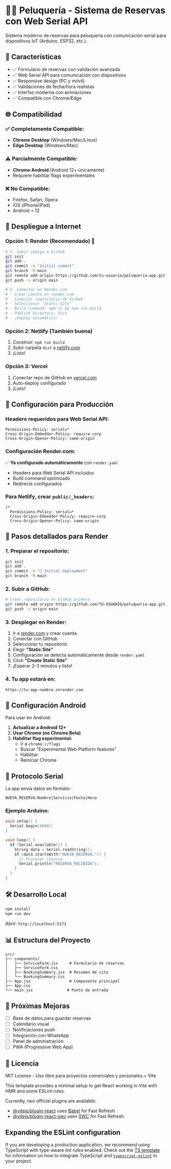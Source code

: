 # 🧑‍💇 Peluquería - Sistema de Reservas con Web Serial API

Sistema moderno de reservas para peluquería con comunicación serial para dispositivos IoT (Arduino, ESP32, etc.).

## 🚀 Características

- ✅ Formulario de reservas con validación avanzada
- ✅ Web Serial API para comunicación con dispositivos
- ✅ Responsive design (PC y móvil)
- ✅ Validaciones de fecha/hora realistas
- ✅ Interfaz moderna con animaciones
- ✅ Compatible con Chrome/Edge

## 🌐 Compatibilidad

### ✅ Completamente Compatible:
- **Chrome Desktop** (Windows/Mac/Linux)
- **Edge Desktop** (Windows/Mac)

### ⚠️ Parcialmente Compatible:
- **Chrome Android** (Android 12+ únicamente)
- Requiere habilitar flags experimentales

### ❌ No Compatible:
- Firefox, Safari, Opera
- iOS (iPhone/iPad)
- Android < 12

## 📱 Despliegue a Internet

### Opción 1: Render (Recomendado) 🌟
```bash
# 1. Subir código a GitHub
git init
git add .
git commit -m "Initial commit"
git branch -M main
git remote add origin https://github.com/tu-usuario/peluqueria-app.git
git push -u origin main

# 2. Conectar en Render.com
# - Crear cuenta en render.com
# - Conectar repositorio de GitHub
# - Seleccionar "Static Site"
# - Build Command: npm ci && npm run build
# - Publish Directory: dist
# - ¡Deploy automático!
```

### Opción 2: Netlify (También buena)
1. Construir: `npm run build`
2. Subir carpeta `dist` a [netlify.com](https://netlify.com)
3. ¡Listo!

### Opción 3: Vercel
1. Conectar repo de GitHub en [vercel.com](https://vercel.com)
2. Auto-deploy configurado
3. ¡Listo!

## 🔧 Configuración para Producción

### Headers requeridos para Web Serial API:
```
Permissions-Policy: serial=*
Cross-Origin-Embedder-Policy: require-corp
Cross-Origin-Opener-Policy: same-origin
```

### Configuración Render.com:
✅ **Ya configurado automáticamente** con `render.yaml`
- Headers para Web Serial API incluidos
- Build command optimizado
- Redirects configurados

### Para Netlify, crear `public/_headers`:
```
/*
  Permissions-Policy: serial=*
  Cross-Origin-Embedder-Policy: require-corp
  Cross-Origin-Opener-Policy: same-origin
```

## 🚀 Pasos detallados para Render

### 1. Preparar el repositorio:
```bash
git init
git add .
git commit -m "🚀 Initial deployment"
git branch -M main
```

### 2. Subir a GitHub:
```bash
# Crear repositorio en GitHub primero
git remote add origin https://github.com/TU-USUARIO/peluqueria-app.git
git push -u origin main
```

### 3. Desplegar en Render:
1. Ir a [render.com](https://render.com) y crear cuenta
2. Conectar con GitHub
3. Seleccionar tu repositorio
4. Elegir **"Static Site"**
5. Configuración se detecta automáticamente desde `render.yaml`
6. Click **"Create Static Site"**
7. ¡Esperar 2-3 minutos y listo!

### 4. Tu app estará en:
```
https://tu-app-nombre.onrender.com
```

## 📱 Configuración Android

Para usar en Android:

1. **Actualizar a Android 12+**
2. **Usar Chrome (no Chrome Beta)**
3. **Habilitar flag experimental:**
   - Ir a `chrome://flags`
   - Buscar "Experimental Web Platform features"
   - Habilitar
   - Reiniciar Chrome

## 🔌 Protocolo Serial

La app envía datos en formato:
```
NUEVA_RESERVA:Nombre|Servicio|Fecha|Hora
```

### Ejemplo Arduino:
```cpp
void setup() {
  Serial.begin(9600);
}

void loop() {
  if (Serial.available()) {
    String data = Serial.readString();
    if (data.startsWith("NUEVA_RESERVA:")) {
      // Procesar reserva
      Serial.println("RESERVA_RECIBIDA");
    }
  }
}
```

## 🛠️ Desarrollo Local

```bash
npm install
npm run dev
```

Abrir: `http://localhost:5173`

## 📊 Estructura del Proyecto

```
src/
├── components/
│   ├── ServiceForm.jsx     # Formulario de reservas
│   ├── ServiceForm.css
│   ├── BookingSummary.jsx  # Resumen de cita
│   └── BookingSummary.css
├── App.jsx                 # Componente principal
├── App.css
└── main.jsx               # Punto de entrada
```

## 🎯 Próximas Mejoras

- [ ] Base de datos para guardar reservas
- [ ] Calendario visual
- [ ] Notificaciones push
- [ ] Integración con WhatsApp
- [ ] Panel de administración
- [ ] PWA (Progressive Web App)

## 📄 Licencia

MIT License - Uso libre para proyectos comerciales y personales.+ Vite

This template provides a minimal setup to get React working in Vite with HMR and some ESLint rules.

Currently, two official plugins are available:

- [@vitejs/plugin-react](https://github.com/vitejs/vite-plugin-react/blob/main/packages/plugin-react) uses [Babel](https://babeljs.io/) for Fast Refresh
- [@vitejs/plugin-react-swc](https://github.com/vitejs/vite-plugin-react/blob/main/packages/plugin-react-swc) uses [SWC](https://swc.rs/) for Fast Refresh

## Expanding the ESLint configuration

If you are developing a production application, we recommend using TypeScript with type-aware lint rules enabled. Check out the [TS template](https://github.com/vitejs/vite/tree/main/packages/create-vite/template-react-ts) for information on how to integrate TypeScript and [`typescript-eslint`](https://typescript-eslint.io) in your project.
